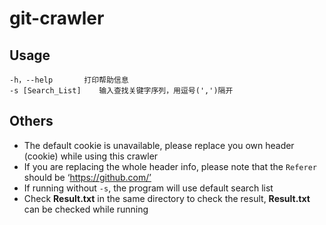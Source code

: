 # git-crawler

## Usage
```text
-h，--help		打印帮助信息
-s [Search_List]	输入查找关键字序列，用逗号(',')隔开
```

## Others
* The default cookie is unavailable, please replace you own header (cookie) while using this crawler
* If you are replacing the whole header info, please note that the `Referer` should be ‘https://github.com/’
* If running without `-s`, the program will use default search list
* Check **Result.txt** in the same directory to check the result, **Result.txt** can be checked while running
